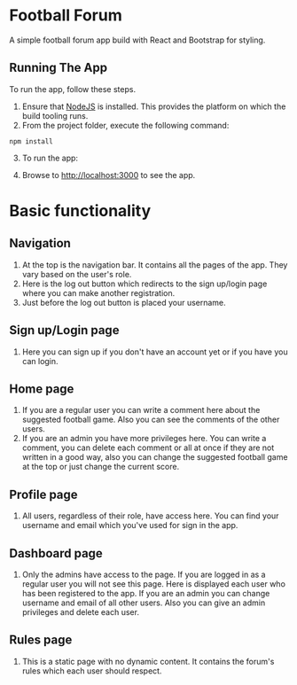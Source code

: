 # Football Forum
A simple football forum app build with React and Bootstrap for styling.


## Running The App

To run the app, follow these steps.

1. Ensure that [NodeJS](http://nodejs.org/) is installed. This provides the platform on which the build tooling runs.
2. From the project folder, execute the following command:

  ```shell
  npm install
  ```

3. To run the app:

4. Browse to [http://localhost:3000](http://localhost:3000) to see the app.

# Basic functionality

## Navigation
1. At the top is the navigation bar. It contains all the pages of the app. They vary based on the user's role.
2. Here is the log out  button which redirects to the sign up/login page where you can make another registration.
3. Just before the log out button is placed your username.

## Sign up/Login page
1. Here you can sign up if you don't have an account yet or if you have you can login.

## Home page
1. If you are a regular user you can write a comment here about the suggested football game. Also you can see the comments of the other users.
2. If you are an admin you have more privileges here. You can write a comment, you can delete each comment or all at once if they are not written in a good way, also you can change the suggested football game at the top or just change the current score.

## Profile page
1. All users, regardless of their role, have access here. You can find your username and email which you've used for sign in the app.

## Dashboard page
1. Only the admins have access to the page. If you are logged in as a regular user you will not see this page. Here is displayed each user who has been registered to the app. If you are an admin you can change username and email of all other users. Also you can give an admin privileges and delete each user.

## Rules page
1. This is a static  page with no dynamic content. It contains the forum's rules which each user should respect.
